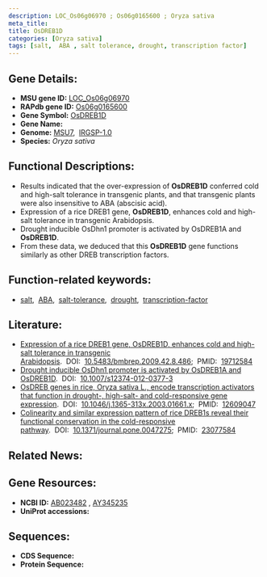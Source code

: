```yaml
---
description: LOC_Os06g06970 ; Os06g0165600 ; Oryza sativa
meta_title:
title: OsDREB1D
categories: [Oryza sativa]
tags: [salt,  ABA , salt tolerance, drought, transcription factor]
---
```


## Gene Details:
- **MSU gene ID:** [LOC_Os06g06970](http://rice.uga.edu/cgi-bin/ORF_infopage.cgi?orf=LOC_Os06g06970)  
- **RAPdb gene ID:** [Os06g0165600](https://rapdb.dna.affrc.go.jp/locus/?name=Os06g0165600)  
- **Gene Symbol:** <u>OsDREB1D</u>
- **Gene Name:**
- **Genome:**  [MSU7](http://rice.uga.edu/),&nbsp;&nbsp;[IRGSP-1.0](https://rapdb.dna.affrc.go.jp/download/irgsp1.html)
- **Species:** *Oryza sativa*

## Functional Descriptions:
   - Results indicated that the over-expression of **OsDREB1D** conferred cold and high-salt tolerance in transgenic plants, and that transgenic plants were also insensitive to ABA (abscisic acid).
   - Expression of a rice DREB1 gene, **OsDREB1D**, enhances cold and high-salt tolerance in transgenic Arabidopsis.
   - Drought inducible OsDhn1 promoter is activated by OsDREB1A and **OsDREB1D**.
   - From these data, we deduced that this **OsDREB1D** gene functions similarly as other DREB transcription factors.

## Function-related keywords:
   - [salt](/tags/salt/),&nbsp;&nbsp;[ABA](/tags/ABA/),&nbsp;&nbsp;[salt-tolerance](/tags/salt-tolerance/),&nbsp;&nbsp;[drought](/tags/drought/),&nbsp;&nbsp;[transcription-factor](/tags/transcription-factor/)

## Literature:
   - [Expression of a rice DREB1 gene, OsDREB1D, enhances cold and high-salt tolerance in transgenic Arabidopsis](https://www.doi.org/10.5483/bmbrep.2009.42.8.486).&nbsp;&nbsp;DOI:&nbsp;&nbsp;[10.5483/bmbrep.2009.42.8.486](https://www.doi.org/10.5483/bmbrep.2009.42.8.486);&nbsp;&nbsp;PMID:&nbsp;&nbsp;[19712584](https://pubmed.ncbi.nlm.nih.gov/19712584/)
   - [Drought inducible OsDhn1 promoter is activated by OsDREB1A and OsDREB1D](https://www.doi.org/10.1007/s12374-012-0377-3).&nbsp;&nbsp;DOI:&nbsp;&nbsp;[10.1007/s12374-012-0377-3](https://www.doi.org/10.1007/s12374-012-0377-3)
   - [OsDREB genes in rice, Oryza sativa L., encode transcription activators that function in drought-, high-salt- and cold-responsive gene expression](https://www.doi.org/10.1046/j.1365-313x.2003.01661.x).&nbsp;&nbsp;DOI:&nbsp;&nbsp;[10.1046/j.1365-313x.2003.01661.x](https://www.doi.org/10.1046/j.1365-313x.2003.01661.x);&nbsp;&nbsp;PMID:&nbsp;&nbsp;[12609047](https://pubmed.ncbi.nlm.nih.gov/12609047/)
   - [Colinearity and similar expression pattern of rice DREB1s reveal their functional conservation in the cold-responsive pathway](https://www.doi.org/10.1371/journal.pone.0047275).&nbsp;&nbsp;DOI:&nbsp;&nbsp;[10.1371/journal.pone.0047275](https://www.doi.org/10.1371/journal.pone.0047275);&nbsp;&nbsp;PMID:&nbsp;&nbsp;[23077584](https://pubmed.ncbi.nlm.nih.gov/23077584/)

## Related News:

## Gene Resources:
- **NCBI ID:**  [AB023482](http://www.ncbi.nlm.nih.gov/nuccore/AB023482)&nbsp;,&nbsp;[AY345235](http://www.ncbi.nlm.nih.gov/nuccore/AY345235)
- **UniProt accessions:** [](https://www.uniprot.org/uniprotkb//entry)

## Sequences:
- **CDS Sequence:**
- **Protein Sequence:**
